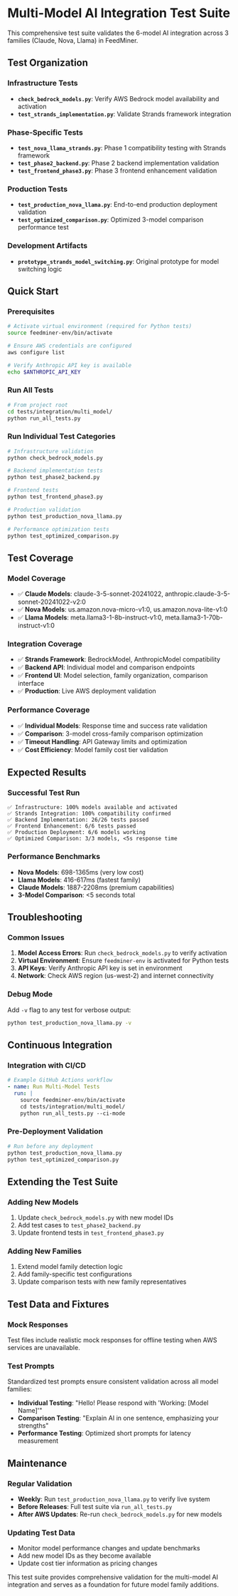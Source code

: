 # Multi-Model AI Integration Test Suite

This comprehensive test suite validates the 6-model AI integration across 3 families (Claude, Nova, Llama) in FeedMiner.

## Test Organization

### Infrastructure Tests
- **`check_bedrock_models.py`**: Verify AWS Bedrock model availability and activation
- **`test_strands_implementation.py`**: Validate Strands framework integration

### Phase-Specific Tests
- **`test_nova_llama_strands.py`**: Phase 1 compatibility testing with Strands framework
- **`test_phase2_backend.py`**: Phase 2 backend implementation validation  
- **`test_frontend_phase3.py`**: Phase 3 frontend enhancement validation

### Production Tests
- **`test_production_nova_llama.py`**: End-to-end production deployment validation
- **`test_optimized_comparison.py`**: Optimized 3-model comparison performance test

### Development Artifacts
- **`prototype_strands_model_switching.py`**: Original prototype for model switching logic

## Quick Start

### Prerequisites
```bash
# Activate virtual environment (required for Python tests)
source feedminer-env/bin/activate

# Ensure AWS credentials are configured
aws configure list

# Verify Anthropic API key is available
echo $ANTHROPIC_API_KEY
```

### Run All Tests
```bash
# From project root
cd tests/integration/multi_model/
python run_all_tests.py
```

### Run Individual Test Categories
```bash
# Infrastructure validation
python check_bedrock_models.py

# Backend implementation tests
python test_phase2_backend.py

# Frontend tests
python test_frontend_phase3.py

# Production validation
python test_production_nova_llama.py

# Performance optimization tests
python test_optimized_comparison.py
```

## Test Coverage

### Model Coverage
- ✅ **Claude Models**: claude-3-5-sonnet-20241022, anthropic.claude-3-5-sonnet-20241022-v2:0
- ✅ **Nova Models**: us.amazon.nova-micro-v1:0, us.amazon.nova-lite-v1:0  
- ✅ **Llama Models**: meta.llama3-1-8b-instruct-v1:0, meta.llama3-1-70b-instruct-v1:0

### Integration Coverage
- ✅ **Strands Framework**: BedrockModel, AnthropicModel compatibility
- ✅ **Backend API**: Individual model and comparison endpoints
- ✅ **Frontend UI**: Model selection, family organization, comparison interface
- ✅ **Production**: Live AWS deployment validation

### Performance Coverage
- ✅ **Individual Models**: Response time and success rate validation
- ✅ **Comparison**: 3-model cross-family comparison optimization
- ✅ **Timeout Handling**: API Gateway limits and optimization
- ✅ **Cost Efficiency**: Model family cost tier validation

## Expected Results

### Successful Test Run
```
✅ Infrastructure: 100% models available and activated
✅ Strands Integration: 100% compatibility confirmed
✅ Backend Implementation: 26/26 tests passed
✅ Frontend Enhancement: 6/6 tests passed  
✅ Production Deployment: 6/6 models working
✅ Optimized Comparison: 3/3 models, <5s response time
```

### Performance Benchmarks
- **Nova Models**: 698-1365ms (very low cost)
- **Llama Models**: 416-617ms (fastest family)
- **Claude Models**: 1887-2208ms (premium capabilities)
- **3-Model Comparison**: <5 seconds total

## Troubleshooting

### Common Issues
1. **Model Access Errors**: Run `check_bedrock_models.py` to verify activation
2. **Virtual Environment**: Ensure `feedminer-env` is activated for Python tests
3. **API Keys**: Verify Anthropic API key is set in environment
4. **Network**: Check AWS region (us-west-2) and internet connectivity

### Debug Mode
Add `-v` flag to any test for verbose output:
```bash
python test_production_nova_llama.py -v
```

## Continuous Integration

### Integration with CI/CD
```yaml
# Example GitHub Actions workflow
- name: Run Multi-Model Tests
  run: |
    source feedminer-env/bin/activate
    cd tests/integration/multi_model/
    python run_all_tests.py --ci-mode
```

### Pre-Deployment Validation
```bash
# Run before any deployment
python test_production_nova_llama.py
python test_optimized_comparison.py
```

## Extending the Test Suite

### Adding New Models
1. Update `check_bedrock_models.py` with new model IDs
2. Add test cases to `test_phase2_backend.py`
3. Update frontend tests in `test_frontend_phase3.py`

### Adding New Families
1. Extend model family detection logic
2. Add family-specific test configurations
3. Update comparison tests with new family representatives

## Test Data and Fixtures

### Mock Responses
Test files include realistic mock responses for offline testing when AWS services are unavailable.

### Test Prompts
Standardized test prompts ensure consistent validation across all model families:
- **Individual Testing**: "Hello! Please respond with 'Working: [Model Name]'"
- **Comparison Testing**: "Explain AI in one sentence, emphasizing your strengths"
- **Performance Testing**: Optimized short prompts for latency measurement

## Maintenance

### Regular Validation
- **Weekly**: Run `test_production_nova_llama.py` to verify live system
- **Before Releases**: Full test suite via `run_all_tests.py`
- **After AWS Updates**: Re-run `check_bedrock_models.py` for new models

### Updating Test Data
- Monitor model performance changes and update benchmarks
- Add new model IDs as they become available
- Update cost tier information as pricing changes

This test suite provides comprehensive validation for the multi-model AI integration and serves as a foundation for future model family additions.
